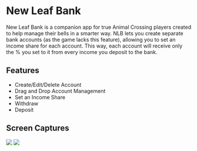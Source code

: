 # New Leaf Bank

New Leaf Bank is a companion app for true Animal Crossing players created to help manage their bells in a smarter way. NLB lets you create separate bank accounts (as the game lacks this feature), allowing you to set an income share for each account. This way, each account will receive only the % you set to it from every income you deposit to the bank.

## Features

- Create/Edit/Delete Account
- Drag and Drop Account Management
- Set an Income Share
- Withdraw
- Deposit

## Screen Captures

![](http://s23.postimg.org/jicacw557/Screenshot_from_2016_04_17_02_56_21.png)
![](http://s23.postimg.org/7111bzkln/Screenshot_from_2016_04_17_02_56_36.png)
